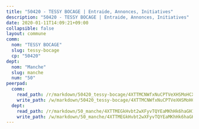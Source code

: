 ```yaml
---
title: "50420 - TESSY BOCAGE | Entraide, Annonces, Initiatives"
description: "50420 - TESSY BOCAGE | Entraide, Annonces, Initiatives"
date: 2020-01-11T14:09:21+09:00
collapsible: false
layout: commune
comm:
  nom: "TESSY BOCAGE"
  slug: tessy-bocage
  cp: "50420"
dept:
  nom: "Manche"
  slug: manche
  num: "50"
peerpad:
  comm:
    read_path: /r/markdown/50420_tessy-bocage/4XTTMCNWfxNuCPTVeXHSMoHCXsT9nRpEcFdaZi1v6A3Lyj5ir
    write_path: /w/markdown/50420_tessy-bocage/4XTTMCNWfxNuCPTVeXHSMoHCXsT9nRpEcFdaZi1v6A3Lyj5ir-K3TgURjBpePzuSNMxFXaRmRqrNQ3vMLcaGukLTym453EEujH4asNt4zZckncrKFgLumePXxJ8iEWyJEBgrbsKgocmX8X4H4m3U6FSdKNAm6ECJJvGzp858W1473VYv5zs8wRi7pN
  dept:
    read_path: /r/markdown/50_manche/4XTTMEGkHvbt2wXFyvTQYEaMKhHk6haGH1SzsRNevKgBDTuXr
    write_path: /w/markdown/50_manche/4XTTMEGkHvbt2wXFyvTQYEaMKhHk6haGH1SzsRNevKgBDTuXr-K3TgUSx1rwmRRLqHcTLLdo4dVfTRKvf94KKagmUFPevWSp2f9nuc6fJF25TtLArzK8teuQ5TvuAMqW38N2MYgT18hBoXtjmKX9WuSn2vkujmSJPp3gF4gsuMmfEM8Th4Ap94heFE
---
```


